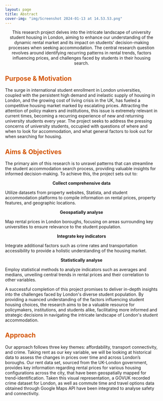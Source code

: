 ```yaml
---
layout: page
title: Abstract
cover-img: "img/Screenshot 2024-01-13 at 14.53.53.png"
---
```

<p align="center">This research project delves into the intricate landscape of university student housing in London, aiming to enhance our understanding of the dynamic rental market and its impact on students' decision-making processes when seeking accommodation. The central research question revolves around identifying recurring patterns in rental trends, factors influencing prices, and challenges faced by students in their housing search.</p>


## <span style="color: #D35400 ;">Purpose & Motivation</span>

The surge in international student enrollment in London universities, coupled with the persistent high demand and inelastic supply of housing in London, and the growing cost of living crisis in the UK, has fueled a competitive housing market marked by escalating prices.
Attracting the attention of policy makers and institutions, this issue is extremely relevant in current times, becoming a recurring experience of new and returning university students every year. The project seeks to address the pressing concerns of university students, occupied with questions of where and when to look for accommodation, and what general factors to look out for when searching for housing.

## <span style="color: #D35400 ;">Aims & Objectives</span>
The primary aim of this research is to unravel patterns that can streamline the student accommodation search process, providing valuable insights for informed decision-making. To achieve this, the project sets out to:

 <p align="center"><strong>Collect comprehensive data</strong></p>

Utilize datasets from property websites, Statista, and student accommodation platforms to compile information on rental prices, property features, and geographic locations.

 <p align="center"><strong>Geospatially analyse</strong></p>

Map rental prices in London boroughs, focusing on areas surrounding key universities to ensure relevance to the student population.

 <p align="center"><strong>Integrate key indicators</strong></p>

Integrate additional factors such as crime rates and transportation accessibility to provide a holistic understanding of the housing market.

 <p align="center"><strong>Statistically analyse</strong></p>

Employ statistical methods to analyze indicators such as averages and medians, unveiling central trends in rental prices and their correlation to other variables.

A successful completion of this project promises to deliver in-depth insights into the challenges faced by London's diverse student population. By providing a nuanced understanding of the factors influencing student housing choices, the research aims to be a valuable resource for policymakers, institutions, and students alike, facilitating more informed and strategic decisions in navigating the intricate landscape of London's student accommodation.

## <span style="color: #D35400 ;">Approach</span>
Our approach follows three key themes: affordability, transport connectivity, and crime. Taking rent as our key variable, we will be looking at historical data to assess the changes in prices over time and across London’s boroughs. Our rent data set, sourced from the UK-London government, provides key information regarding rental prices for various housing configurations across the city, that have been geospatially mapped for trend-identification. Taken this visual representation, a GOVUK recorded crime dataset for London, as well as commute time and travel options data obtained through Google Maps API have been integrated to analyse safety and connectivity.
